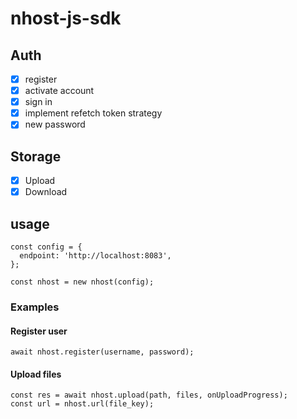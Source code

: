 # nhost-js-sdk

## Auth

- [x] register
- [x] activate account
- [x] sign in
- [x] implement refetch token strategy
- [x] new password

## Storage

- [x] Upload
- [x] Download

## usage

```
const config = {
  endpoint: 'http://localhost:8083',
};

const nhost = new nhost(config);
```

### Examples

#### Register user

```
await nhost.register(username, password);
```

#### Upload files

```
const res = await nhost.upload(path, files, onUploadProgress);
const url = nhost.url(file_key);
```
